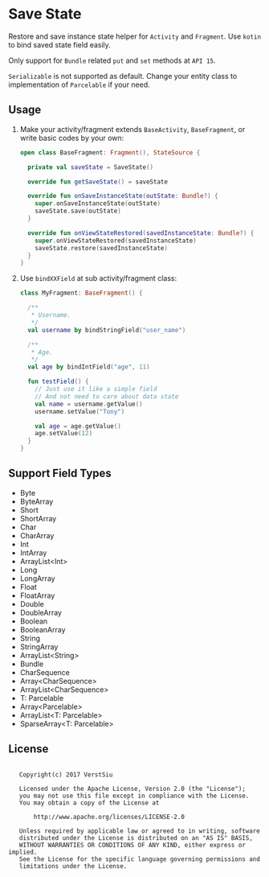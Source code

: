 
# Save State

Restore and save instance state helper for `Activity` and `Fragment`. Use `kotin` to bind saved state field easily.

Only support for `Bundle` related `put` and `set` methods at `API 15`.

`Serializable` is not supported as default. Change your entity class to implementation of `Parcelable` if your need.

## Usage

1. Make your activity/fragment extends `BaseActivity`, `BaseFragment`, or write basic codes by your own:

    ```kotlin
    open class BaseFragment: Fragment(), StateSource {

      private val saveState = SaveState()

      override fun getSaveState() = saveState

      override fun onSaveInstanceState(outState: Bundle?) {
        super.onSaveInstanceState(outState)
        saveState.save(outState)
      }

      override fun onViewStateRestored(savedInstanceState: Bundle?) {
        super.onViewStateRestored(savedInstanceState)
        saveState.restore(savedInstanceState)
      }
    }
    ```

2. Use `bindXXField` at sub activity/fragment class:

    ```kotlin
    class MyFragment: BaseFragment() {

      /**
       * Username.
       */
      val username by bindStringField("user_name")

      /**
       * Age.
       */
      val age by bindIntField("age", 11)

      fun testField() {
        // Just use it like a simple field
        // And not need to care about data state
        val name = username.getValue()
        username.setValue("Tony")

        val age = age.getValue()
        age.setValue(12)
      }
    }
    ```

## Support Field Types

* Byte
* ByteArray
* Short
* ShortArray
* Char
* CharArray
* Int
* IntArray
* ArrayList&lt;Int&gt;
* Long
* LongArray
* Float
* FloatArray
* Double
* DoubleArray
* Boolean
* BooleanArray
* String
* StringArray
* ArrayList&lt;String&gt;
* Bundle
* CharSequence
* Array&lt;CharSequence&gt;
* ArrayList&lt;CharSequence&gt;
* T: Parcelable
* Array&lt;Parcelable&gt;
* ArrayList&lt;T: Parcelable&gt;
* SparseArray&lt;T: Parcelable&gt;

## License

```

   Copyright(c) 2017 VerstSiu

   Licensed under the Apache License, Version 2.0 (the "License");
   you may not use this file except in compliance with the License.
   You may obtain a copy of the License at

       http://www.apache.org/licenses/LICENSE-2.0

   Unless required by applicable law or agreed to in writing, software
   distributed under the License is distributed on an "AS IS" BASIS,
   WITHOUT WARRANTIES OR CONDITIONS OF ANY KIND, either express or implied.
   See the License for the specific language governing permissions and
   limitations under the License.

```